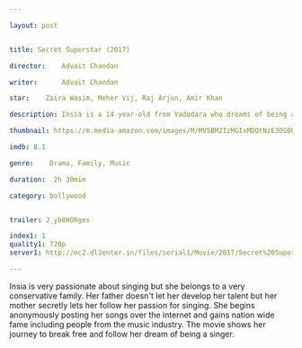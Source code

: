 ```yaml
---

layout: post


title: Secret Superstar (2017)

director:    Advait Chandan

writer:      Advait Chandan

star:    Zaira Wasim, Meher Vij, Raj Arjun, Amir Khan

description: Insia is a 14 year-old from Vadodara who dreams of being a singer one day.

thumbnail: https://m.media-amazon.com/images/M/MV5BM2IzMGIxMDQtNzE3OS00MGZjLTljNzgtMGE2MjAyZThmNjNhXkEyXkFqcGdeQXVyMTExNDQ2MTI@._V1_UY268_CR9,0,182,268_AL__QL50.jpg

imdb: 8.1

genre:    Drama, Family, Music

duration:  2h 30min

category: bollywood


trailer: J_yb8HORges

index1: 1
quality1: 720p
server1: http://mc2.dl3enter.in/files/serial1/Movie/2017/Secret%20Superstar/Secret%20Superstar.2017.DVDRip.mkv

---
```


Insia is very passionate about singing but she belongs to a very conservative family. Her father doesn't let her develop her talent but her mother secretly lets her follow her passion for singing. She begins anonymously posting her songs over the internet and gains nation wide fame including people from the music industry. The movie shows her journey to break free and follow her dream of being a singer.